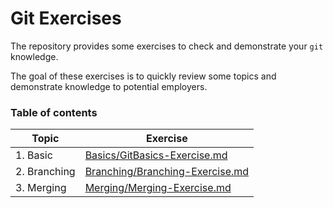 # Git Exercises

The repository provides some exercises to check and demonstrate your `git` knowledge.

The goal of these exercises is to quickly review some topics and demonstrate knowledge to potential employers.

### Table of contents

| Topic        | Exercise                                                             |
| ------------ | -------------------------------------------------------------------- |
| 1. Basic     | [Basics/GitBasics-Exercise.md](./Basics/GitBasics-Exercise.md)       |
| 2. Branching | [Branching/Branching-Exercise.md](./Branching/Branching-Exercise.md) |
| 3. Merging   | [Merging/Merging-Exercise.md](./Merging/Merging-Exercise.md)         |
